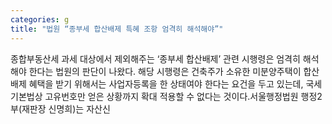 ```yaml
---
categories: g
title: "법원 “종부세 합산배제 특혜 조항 엄격히 해석해야”"
---
```

종합부동산세 과세 대상에서 제외해주는 ‘종부세 합산배제’ 관련 시행령은 엄격히 해석해야 한다는 법원의 판단이 나왔다. 해당 시행령은 건축주가 소유한 미분양주택이 합산배제 혜택을 받기 위해서는 사업자등록을 한 상태여야 한다는 요건을 두고 있는데, 국세기본법상 고유번호만 얻은 상황까지 확대 적용할 수 없다는 것이다.서울행정법원 행정2부(재판장 신명희)는 자산신